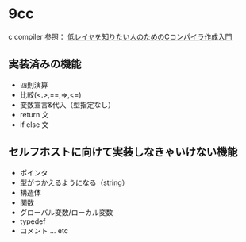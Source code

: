 # 9cc 

c compiler 参照： [低レイヤを知りたい人のためのCコンパイラ作成入門](https://www.sigbus.info/compilerbook)

## 実装済みの機能

- 四則演算
- 比較(<.>,==,=>,<=)
- 変数宣言&代入（型指定なし）
- return 文
- if else 文

## セルフホストに向けて実装しなきゃいけない機能
- ポインタ
- 型がつかえるようになる（string）
- 構造体
- 関数
- グローバル変数/ローカル変数
- typedef
- コメント
... etc
